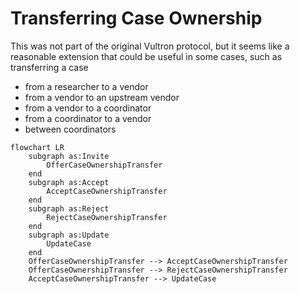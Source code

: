 # Transferring Case Ownership

This was not part of the original Vultron protocol, but it seems like a
reasonable extension that could be useful in some cases, such as transferring a
case

- from a researcher to a vendor
- from a vendor to an upstream vendor
- from a vendor to a coordinator
- from a coordinator to a vendor
- between coordinators

```mermaid
flowchart LR
    subgraph as:Invite
        OfferCaseOwnershipTransfer
    end
    subgraph as:Accept
        AcceptCaseOwnershipTransfer
    end
    subgraph as:Reject
        RejectCaseOwnershipTransfer
    end
    subgraph as:Update
        UpdateCase
    end
    OfferCaseOwnershipTransfer --> AcceptCaseOwnershipTransfer
    OfferCaseOwnershipTransfer --> RejectCaseOwnershipTransfer
    AcceptCaseOwnershipTransfer --> UpdateCase
```
